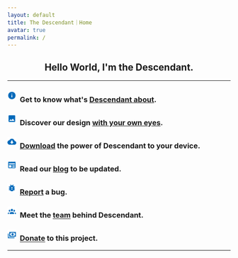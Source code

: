 ```yaml
---
layout: default
title: The Descendant｜Home
avatar: true
permalink: /
---
```

<h2 align="center">Hello World, I'm the Descendant.</h2>

<hr>

### <img src="/assets/img/icons/info.png" style="width: 4%; margin-right:4px; margin-bottom:5px"> Get to know what's [Descendant about](https://descendant.github.io/about/).

### <img src="/assets/img/icons/photo.png" style="width: 4%; margin-right:4px; margin-bottom:5px"> Discover our design [with your own eyes](https://descendant.github.io/404).

### <img src="/assets/img/icons/downloads.png" style="width: 4%; margin-right:4px; margin-bottom:5px"> [Download](https://descendant.github.io/downloads) the power of Descendant to your device.

### <img src="/assets/img/icons/newspaper.png" style="width: 4%; margin-right:4px; margin-bottom:5px"> Read our [blog](https://descendant.github.io/blog/) to be updated.

### <img src="/assets/img/icons/bug.png" style="width: 4%; margin-right:4px; margin-bottom:5px"> [Report](https://github.com/Descendant/bug_tracker/issues/new?template=bug_report.md) a bug.

### <img src="/assets/img/icons/account-group.png" style="width: 4%; margin-right:4px; margin-bottom:5px"> Meet the [team](https://descendant.github.io/team) behind Descendant.

### <img src="/assets/img/icons/cash-usd.png" style="width: 4%; margin-right:4px; margin-bottom:5px"> [Donate](https://descendant.github.io/donations) to this project.


---

